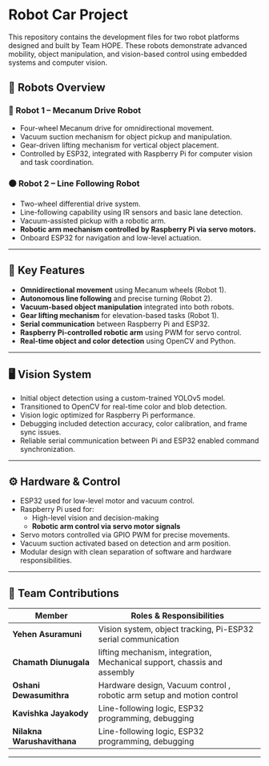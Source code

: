 # Robot Car Project

This repository contains the development files for two robot platforms designed and built by Team HOPE. These robots demonstrate advanced mobility, object manipulation, and vision-based control using embedded systems and computer vision.

## 🤖 Robots Overview

### 🛞 Robot 1 – Mecanum Drive Robot
- Four-wheel Mecanum drive for omnidirectional movement.
- Vacuum suction mechanism for object pickup and manipulation.
- Gear-driven lifting mechanism for vertical object placement.
- Controlled by ESP32, integrated with Raspberry Pi for computer vision and task coordination.

### ⚫ Robot 2 – Line Following Robot
- Two-wheel differential drive system.
- Line-following capability using IR sensors and basic lane detection.
- Vacuum-assisted pickup with a robotic arm.
- **Robotic arm mechanism controlled by Raspberry Pi via servo motors.**
- Onboard ESP32 for navigation and low-level actuation.

---

## 🧠 Key Features

- **Omnidirectional movement** using Mecanum wheels (Robot 1).
- **Autonomous line following** and precise turning (Robot 2).
- **Vacuum-based object manipulation** integrated into both robots.
- **Gear lifting mechanism** for elevation-based tasks (Robot 1).
- **Serial communication** between Raspberry Pi and ESP32.
- **Raspberry Pi-controlled robotic arm** using PWM for servo control.
- **Real-time object and color detection** using OpenCV and Python.

---

## 🖥️ Vision System

- Initial object detection using a custom-trained YOLOv5 model.
- Transitioned to OpenCV for real-time color and blob detection.
- Vision logic optimized for Raspberry Pi performance.
- Debugging included detection accuracy, color calibration, and frame sync issues.
- Reliable serial communication between Pi and ESP32 enabled command synchronization.

---

## ⚙️ Hardware & Control

- ESP32 used for low-level motor and vacuum control.
- Raspberry Pi used for:
  - High-level vision and decision-making
  - **Robotic arm control via servo motor signals**
- Servo motors controlled via GPIO PWM for precise movements.
- Vacuum suction activated based on detection and arm position.
- Modular design with clean separation of software and hardware responsibilities.

---

## 👥 Team Contributions

| Member | Roles & Responsibilities |
|--------|---------------------------|
| **Yehen Asuramuni** | Vision system, object tracking, Pi-ESP32 serial communication |
| **Chamath Diunugala** | lifting mechanism, integration, Mechanical support, chassis and assembly|
| **Oshani Dewasumithra** | Hardware design, Vacuum control , robotic arm setup and motion control |
| **Kavishka Jayakody** | Line-following logic, ESP32 programming, debugging |
| **Nilakna Warushavithana** | Line-following logic, ESP32 programming, debugging |

---
